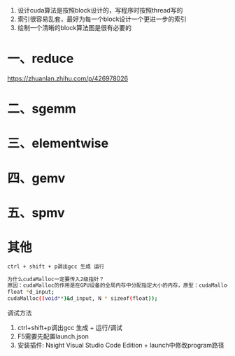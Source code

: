 1. 设计cuda算法是按照block设计的，写程序时按照thread写的
2. 索引很容易乱套，最好为每一个block设计一个更进一步的索引
3. 绘制一个清晰的block算法图是很有必要的

# 一、reduce
https://zhuanlan.zhihu.com/p/426978026


# 二、sgemm

# 三、elementwise

# 四、gemv

# 五、spmv



# 其他
```bash
ctrl + shift + p调出gcc 生成 运行

为什么cudaMalloc一定要传入2级指针？
原因：cudaMalloc的作用是在GPU设备的全局内存中分配指定大小的内存，原型：cudaMalloc(void **devPtr, size_t size)，这里需要把在设备上分配内存的起始地址存储到这个指针所指向的位置，d_input本身是一个指针，想要修改它的值就必须传入它的地址，所以需要传入二级指针
float *d_input;
cudaMalloc((void**)&d_input, N * sizeof(float));
```


调试方法
1. ctrl+shift+p调出gcc 生成 + 运行/调试
2. F5需要先配置launch.json
3. 安装插件: Nsight Visual Studio Code Edition + launch中修改program路径